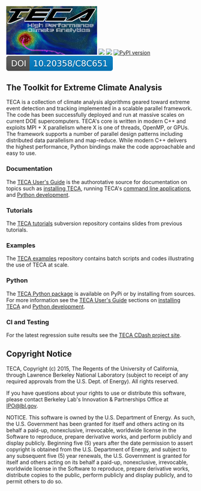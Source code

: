 <img src="doc/rtd/images/teca_logo_crop2_lg.png" width="48%">
<a href="https://travis-ci.com/LBL-EESA/TECA"><img src="https://travis-ci.com/LBL-EESA/TECA.svg?token=zV3LhFtYvjcvo67W2uji&branch=master"></a>
<a href="https://teca.readthedocs.io/en/latest/?badge=latest"><img src="https://readthedocs.org/projects/teca/badge/?version=latest"></a>
<a href="https://badge.fury.io/py/teca"><img src="https://badge.fury.io/py/teca.svg" alt="PyPI version"></a>
<a href="https://doi.org/10.20358/C8C651"><img src="doc/images/teca_doi_badge.svg"></a>

## The Toolkit for Extreme Climate Analysis
TECA is a collection of climate analysis algorithms geared toward extreme event detection and tracking implemented in a scalable parallel framework. The code has been successfully deployed and run at massive scales on current DOE supercomputers. TECA's core is written in modern C++ and exploits MPI + X parallelism where X is one of threads, OpenMP, or GPUs. The framework supports a number of parallel design patterns including distributed data parallelism and map-reduce. While modern C++ delivers the highest performance, Python bindings make the code approachable and easy to use.

### Documentation
The [TECA User's Guide](https://teca.readthedocs.io/en/latest/) is the authorotative source for documentation on topics such as [installing TECA](https://teca.readthedocs.io/en/latest/installation.html), running TECA's [command line applications](https://teca.readthedocs.io/en/latest/applications.html), and [Python development](https://teca.readthedocs.io/en/latest/python.html).

### Tutorials
The [TECA tutorials](https://sourceforge.net/p/teca/TECA_tutorials) subversion repository contains slides from previous tutorials.

### Examples
The [TECA examples](https://github.com/LBL-EESA/TECA_examples) repository contains batch scripts and codes illustrating the use of TECA at scale.

### Python
The [TECA Python package]() is available on PyPi or by installing from sources. For more information see the [TECA User's Guide](https://teca.readthedocs.io/en/latest/) sections on [installing TECA](https://teca.readthedocs.io/en/latest/installation.html) and [Python development](https://teca.readthedocs.io/en/latest/python.html).

### CI and Testing
For the latest regression suite results see the [TECA CDash project site](https://cdash.nersc.gov/index.php?project=TECA).

## Copyright Notice
TECA, Copyright (c) 2015, The Regents of the University of California, through Lawrence Berkeley National Laboratory (subject to receipt of any required approvals from the U.S. Dept. of Energy).  All rights reserved.

If you have questions about your rights to use or distribute this software, please contact Berkeley Lab's Innovation & Partnerships Office at  IPO@lbl.gov.

NOTICE.  This software is owned by the U.S. Department of Energy.  As such, the U.S. Government has been granted for itself and others acting on its behalf a paid-up, nonexclusive, irrevocable, worldwide license in the Software to reproduce, prepare derivative works, and perform publicly and display publicly.  Beginning five (5) years after the date permission to assert copyright is obtained from the U.S. Department of Energy, and subject to any subsequent five (5) year renewals, the U.S. Government is granted for itself and others acting on its behalf a paid-up, nonexclusive, irrevocable, worldwide license in the Software to reproduce, prepare derivative works, distribute copies to the public, perform publicly and display publicly, and to permit others to do so.
